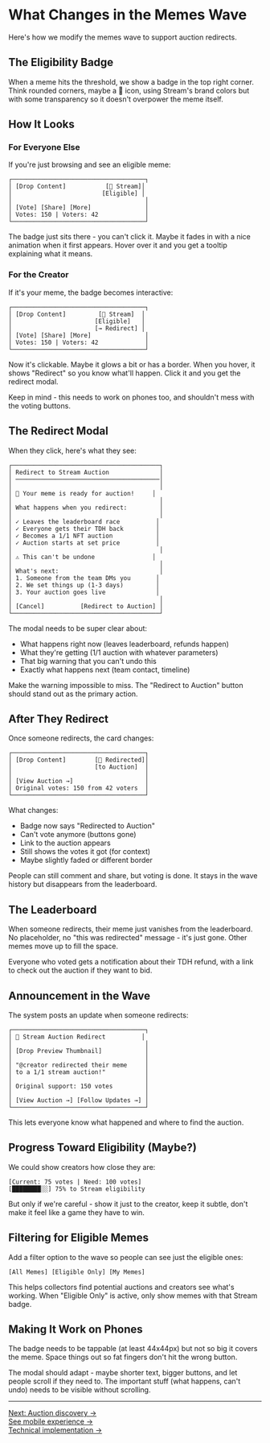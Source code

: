 # What Changes in the Memes Wave

Here's how we modify the memes wave to support auction redirects.

## The Eligibility Badge

When a meme hits the threshold, we show a badge in the top right corner. Think rounded corners, maybe a 🎯 icon, using Stream's brand colors but with some transparency so it doesn't overpower the meme itself.

## How It Looks

### For Everyone Else
If you're just browsing and see an eligible meme:
```
┌─────────────────────────────────────┐
│ [Drop Content]           [🎯 Stream]│
│                         [Eligible] │
│                                     │
│ [Vote] [Share] [More]               │
│ Votes: 150 | Voters: 42             │
└─────────────────────────────────────┘
```

The badge just sits there - you can't click it. Maybe it fades in with a nice animation when it first appears. Hover over it and you get a tooltip explaining what it means.

### For the Creator
If it's your meme, the badge becomes interactive:
```
┌─────────────────────────────────────┐
│ [Drop Content]         [🎯 Stream]  │
│                       [Eligible]   │
│                       [→ Redirect] │
│ [Vote] [Share] [More]               │
│ Votes: 150 | Voters: 42             │
└─────────────────────────────────────┘
```

Now it's clickable. Maybe it glows a bit or has a border. When you hover, it shows "Redirect" so you know what'll happen. Click it and you get the redirect modal.

Keep in mind - this needs to work on phones too, and shouldn't mess with the voting buttons.

## The Redirect Modal

When they click, here's what they see:
```
┌─────────────────────────────────────────┐
│ Redirect to Stream Auction              │
│ ────────────────────────────────────────│
│                                         │
│ 🎯 Your meme is ready for auction!     │
│                                         │
│ What happens when you redirect:         │
│                                         │
│ ✓ Leaves the leaderboard race          │
│ ✓ Everyone gets their TDH back         │
│ ✓ Becomes a 1/1 NFT auction            │
│ ✓ Auction starts at set price          │
│                                         │
│ ⚠️ This can't be undone                │
│                                         │
│ What's next:                            │
│ 1. Someone from the team DMs you       │
│ 2. We set things up (1-3 days)         │
│ 3. Your auction goes live              │
│                                         │
│ [Cancel]          [Redirect to Auction] │
└─────────────────────────────────────────┘
```

The modal needs to be super clear about:
- What happens right now (leaves leaderboard, refunds happen)
- What they're getting (1/1 auction with whatever parameters)
- That big warning that you can't undo this
- Exactly what happens next (team contact, timeline)

Make the warning impossible to miss. The "Redirect to Auction" button should stand out as the primary action.

## After They Redirect

Once someone redirects, the card changes:
```
┌─────────────────────────────────────┐
│ [Drop Content]        [🔄 Redirected]│
│                       [to Auction]  │
│                                     │
│ [View Auction →]                    │
│ Original votes: 150 from 42 voters  │
└─────────────────────────────────────┘
```

What changes:
- Badge now says "Redirected to Auction"
- Can't vote anymore (buttons gone)
- Link to the auction appears
- Still shows the votes it got (for context)
- Maybe slightly faded or different border

People can still comment and share, but voting is done. It stays in the wave history but disappears from the leaderboard.

## The Leaderboard

When someone redirects, their meme just vanishes from the leaderboard. No placeholder, no "this was redirected" message - it's just gone. Other memes move up to fill the space.

Everyone who voted gets a notification about their TDH refund, with a link to check out the auction if they want to bid.

## Announcement in the Wave

The system posts an update when someone redirects:
```
┌─────────────────────────────────────┐
│ 🎯 Stream Auction Redirect          │
│                                     │
│ [Drop Preview Thumbnail]            │
│                                     │
│ "@creator redirected their meme     │
│ to a 1/1 stream auction!"           │
│                                     │
│ Original support: 150 votes         │
│                                     │
│ [View Auction →] [Follow Updates →] │
└─────────────────────────────────────┘
```

This lets everyone know what happened and where to find the auction.

## Progress Toward Eligibility (Maybe?)

We could show creators how close they are:
```
[Current: 75 votes | Need: 100 votes]
[████████░░] 75% to Stream eligibility
```

But only if we're careful - show it just to the creator, keep it subtle, don't make it feel like a game they have to win.

## Filtering for Eligible Memes

Add a filter option to the wave so people can see just the eligible ones:
```
[All Memes] [Eligible Only] [My Memes]
```

This helps collectors find potential auctions and creators see what's working. When "Eligible Only" is active, only show memes with that Stream badge.

## Making It Work on Phones

The badge needs to be tappable (at least 44x44px) but not so big it covers the meme. Space things out so fat fingers don't hit the wrong button.

The modal should adapt - maybe shorter text, bigger buttons, and let people scroll if they need to. The important stuff (what happens, can't undo) needs to be visible without scrolling.

---

[Next: Auction discovery →](auction-discovery.md)  
[See mobile experience →](../mobile/overview.md)  
[Technical implementation →](../../04-technical/components/structure.md)
